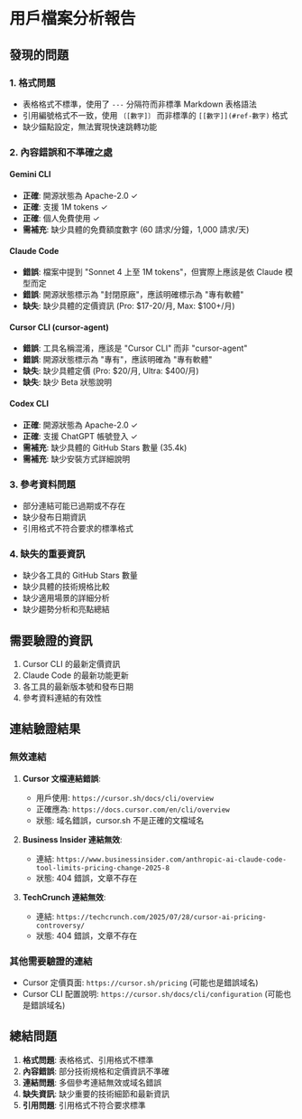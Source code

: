 # 用戶檔案分析報告

## 發現的問題

### 1. 格式問題
- 表格格式不標準，使用了 `---` 分隔符而非標準 Markdown 表格語法
- 引用編號格式不一致，使用 `〔[數字]〕` 而非標準的 `[[數字]](#ref-數字)` 格式
- 缺少錨點設定，無法實現快速跳轉功能

### 2. 內容錯誤和不準確之處

#### Gemini CLI
- **正確**: 開源狀態為 Apache-2.0 ✓
- **正確**: 支援 1M tokens ✓
- **正確**: 個人免費使用 ✓
- **需補充**: 缺少具體的免費額度數字 (60 請求/分鐘，1,000 請求/天)

#### Claude Code
- **錯誤**: 檔案中提到 "Sonnet 4 上至 1M tokens"，但實際上應該是依 Claude 模型而定
- **錯誤**: 開源狀態標示為 "封閉原廠"，應該明確標示為 "專有軟體"
- **缺失**: 缺少具體的定價資訊 (Pro: $17-20/月, Max: $100+/月)

#### Cursor CLI (cursor-agent)
- **錯誤**: 工具名稱混淆，應該是 "Cursor CLI" 而非 "cursor-agent"
- **錯誤**: 開源狀態標示為 "專有"，應該明確為 "專有軟體"
- **缺失**: 缺少具體定價 (Pro: $20/月, Ultra: $400/月)
- **缺失**: 缺少 Beta 狀態說明

#### Codex CLI
- **正確**: 開源狀態為 Apache-2.0 ✓
- **正確**: 支援 ChatGPT 帳號登入 ✓
- **需補充**: 缺少具體的 GitHub Stars 數量 (35.4k)
- **需補充**: 缺少安裝方式詳細說明

### 3. 參考資料問題
- 部分連結可能已過期或不存在
- 缺少發布日期資訊
- 引用格式不符合要求的標準格式

### 4. 缺失的重要資訊
- 缺少各工具的 GitHub Stars 數量
- 缺少具體的技術規格比較
- 缺少適用場景的詳細分析
- 缺少趨勢分析和亮點總結

## 需要驗證的資訊
1. Cursor CLI 的最新定價資訊
2. Claude Code 的最新功能更新
3. 各工具的最新版本號和發布日期
4. 參考資料連結的有效性



## 連結驗證結果

### 無效連結
1. **Cursor 文檔連結錯誤**: 
   - 用戶使用: `https://cursor.sh/docs/cli/overview`
   - 正確應為: `https://docs.cursor.com/en/cli/overview`
   - 狀態: 域名錯誤，cursor.sh 不是正確的文檔域名

2. **Business Insider 連結無效**:
   - 連結: `https://www.businessinsider.com/anthropic-ai-claude-code-tool-limits-pricing-change-2025-8`
   - 狀態: 404 錯誤，文章不存在

3. **TechCrunch 連結無效**:
   - 連結: `https://techcrunch.com/2025/07/28/cursor-ai-pricing-controversy/`
   - 狀態: 404 錯誤，文章不存在

### 其他需要驗證的連結
- Cursor 定價頁面: `https://cursor.sh/pricing` (可能也是錯誤域名)
- Cursor CLI 配置說明: `https://cursor.sh/docs/cli/configuration` (可能也是錯誤域名)

## 總結問題
1. **格式問題**: 表格格式、引用格式不標準
2. **內容錯誤**: 部分技術規格和定價資訊不準確
3. **連結問題**: 多個參考連結無效或域名錯誤
4. **缺失資訊**: 缺少重要的技術細節和最新資訊
5. **引用問題**: 引用格式不符合要求標準

